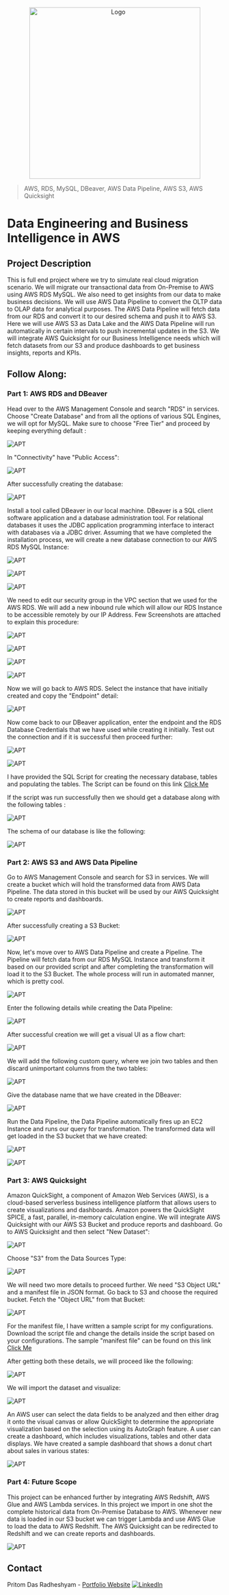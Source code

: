 <!-- PROJECT LOGO -->
<br />

<p align="center">
  <img src="./images/1.jpg" alt="Logo" width="400" height="400">
</p>


> AWS, RDS, MySQL, DBeaver, AWS Data Pipeline, AWS S3, AWS Quicksight
<!-- ABOUT THE PROJECT -->

# Data Engineering and Business Intelligence in AWS

## Project Description
This is full end project where we try to simulate real cloud migration scenario. We will migrate our transactional data from On-Premise to AWS using AWS RDS MySQL. We also need to get insights from our data to make business decisions. We will use AWS Data Pipeline to convert the OLTP data to OLAP data for analytical purposes. The AWS Data Pipeline will fetch data from our RDS and convert it to our desired schema and push it to AWS S3. Here we will use AWS S3 as Data Lake and the AWS Data Pipeline will run automatically in certain intervals to push incremental updates in the S3. We will integrate AWS Quicksight for our Business Intelligence needs which will fetch datasets from our S3 and produce dashboards to get business insights, reports and KPIs.

## Follow Along:

### Part 1: AWS RDS and DBeaver

Head over to the AWS Management Console and search "RDS" in services. Choose "Create Database" and from all the options of various SQL Engines, we will opt for MySQL. Make sure to choose "Free Tier" and proceed by keeping everything default :

![APT](./images/1.PNG)

In "Connectivity" have "Public Access":

![APT](./images/2.PNG)

After successfully creating the database:

![APT](./images/3.PNG)

Install a tool called DBeaver in our local machine. DBeaver is a SQL client software application and a database administration tool. For relational databases it uses the JDBC application programming interface to interact with databases via a JDBC driver. Assuming that we have completed the installation process, we will create a new database connection to our AWS RDS MySQL Instance:

![APT](./images/4.PNG)

![APT](./images/5.png)

![APT](./images/6.PNG)

We need to edit our security group in the VPC section that we used for the AWS RDS. We will add a new inbound rule which will allow our RDS Instance to be accessible remotely by our IP Address. Few Screenshots are attached to explain this procedure:

![APT](./images/7.PNG)

![APT](./images/8.PNG)

![APT](./images/9.PNG)

![APT](./images/10.PNG)

Now we will go back to AWS RDS. Select the instance that have initially created and copy the "Endpoint" detail:

![APT](./images/11.PNG)

Now come back to our DBeaver application, enter the endpoint and the RDS Database Credentials that we have used while creating it initially. Test out the connection and if it is successful then proceed further:

![APT](./images/12.PNG)

![APT](./images/13.PNG)

I have provided the SQL Script for creating the necessary database, tables and populating the tables. The Script can be found on this link [Click Me](https://github.com/PritomDas/Cloud-Computing-Projects/blob/main/Project%205.%20Data%20Engineering%20and%20BI%20in%20AWS/SQL%20Script%20for%20MySQL%20Database/full_db_dump.rar)

If the script was run successfully then we should get a database along with the following tables :

![APT](./images/15.PNG)

The schema of our database is like the following:

![APT](./images/16.PNG)

### Part 2: AWS S3 and AWS Data Pipeline

Go to AWS Management Console and search for S3 in services. We will create a bucket which will hold the transformed data from AWS Data Pipeline. The data stored in this bucket will be used by our AWS Quicksight to create reports and dashboards.

![APT](./images/32.PNG)

After successfully creating a S3 Bucket:

![APT](./images/33.PNG)


Now, let's move over to AWS Data Pipeline and create a Pipeline. The Pipeline will fetch data from our RDS MySQL Instance and transform it based on our provided script and after completing the transformation will load it to the S3 Bucket. The whole process will run in automated manner, which is pretty cool.

![APT](./images/34.PNG)

Enter the following details while creating the Data Pipeline:

![APT](./images/35.PNG)

After successful creation we will get a visual UI as a flow chart:

![APT](./images/36.PNG)

We will add the following custom query, where we join two tables and then discard unimportant columns from the two tables:

![APT](./images/37.PNG)

Give the database name that we have created in the DBeaver:

![APT](./images/38.PNG)

Run the Data Pipeline, the Data Pipeline automatically fires up an EC2 Instance and runs our query for transformation. The transformed data will get loaded in the S3 bucket that we have created:


![APT](./images/39.PNG)


![APT](./images/40.PNG)

### Part 3: AWS Quicksight 

Amazon QuickSight, a component of Amazon Web Services (AWS), is a cloud-based serverless business intelligence platform that allows users to create visualizations and dashboards. Amazon powers the QuickSight SPICE, a fast, parallel, in-memory calculation engine. We will integrate AWS Quicksight with our AWS S3 Bucket and produce reports and dashboard. Go to AWS Quicksight and then select "New Dataset":

![APT](./images/41.PNG)

Choose "S3" from the Data Sources Type:

![APT](./images/42.PNG)

We will need two more details to proceed further. We need "S3 Object URL" and a manifest file in JSON format. Go back to S3 and choose the required bucket. Fetch the "Object URL" from that Bucket:

![APT](./images/43.PNG)

For the manifest file, I have written a sample script for my configurations. Download the script file and change the details inside the script based on your configurations. The sample "manifest file" can be found on this link [Click Me](https://github.com/PritomDas/Cloud-Computing-Projects/blob/main/Project%205.%20Data%20Engineering%20and%20BI%20in%20AWS/AWS%20Quicksight%20Manifest%20File/manifest)

After getting both these details, we will proceed like the following:

![APT](./images/44.PNG)

We will import the dataset and visualize:

![APT](./images/45.PNG)


An AWS user can select the data fields to be analyzed and then either drag it onto the visual canvas or allow QuickSight to determine the appropriate visualization based on the selection using its AutoGraph feature. A user can create a dashboard, which includes visualizations, tables and other data displays. We have created a sample dashboard that shows a donut chart about sales in various states:

![APT](./images/46.PNG)

### Part 4: Future Scope

This project can be enhanced further by integrating AWS Redshift, AWS Glue and AWS Lambda services. In this project we import in one shot the complete historical data from On-Premise Database to AWS. Whenever new data is loaded in our S3 bucket we can trigger Lambda and use AWS Glue to load the data to AWS Redshift. The AWS Quicksight can be redirected to Redshift and we can create reports and dashboards.

![APT](./images/future.png)

<!-- CONTACT -->

## Contact

Pritom Das Radheshyam - [Portfolio Website](https://pritom.uwu.ai/)
[![LinkedIn][linkedin-shield]][linkedin-url]  





<!-- MARKDOWN LINKS & IMAGES -->
<!-- https://www.markdownguide.org/basic-syntax/#reference-style-links -->

[linkedin-shield]: https://img.shields.io/badge/-LinkedIn-black.svg?style=flat-square&logo=linkedin&colorB=555
[linkedin-url]: https://www.linkedin.com/in/you-found-pritom
[product-screenshot]: images/screenshot.jpg


